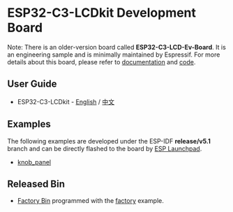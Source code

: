 # ESP32-C3-LCDkit Development Board

Note: There is an older-version board called **ESP32-C3-LCD-Ev-Board**. It is an engineering sample and is minimally maintained by Espressif. For more details about this board, please refer to [documentation](https://docs.espressif.com/projects/esp-dev-kits/en/latest/esp32c3/esp32-c3-lcdkit/user_guide_c3_lcd_ev_board.html) and [code](https://github.com/espressif/esp-dev-kits/tree/0f07e6f2993c3069a3f4d2fbf711ddea144546ad/esp32-c3-lcd-ev-board).

## User Guide

* ESP32-C3-LCDkit - [English](https://docs.espressif.com/projects/esp-dev-kits/en/latest/esp32c3/esp32-c3-lcdkit/user_guide.html) / [中文](https://docs.espressif.com/projects/esp-dev-kits/zh_CN/latest/esp32c3/esp32-c3-lcdkit/user_guide.html)

## Examples

The following examples are developed under the ESP-IDF **release/v5.1** branch and can be directly flashed to the board by [ESP Launchpad](https://espressif.github.io/esp-launchpad/?flashConfigURL=https://dl.espressif.com/AE/esp-dev-kits/config.toml).

* [knob_panel](./examples/knob_panel/)

## Released Bin

* [Factory Bin](https://dl.espressif.com/AE/esp-dev-kits/knob_panel-esp32-c3-lcdkit-esp32c3-v5.1.bin) programmed with the [factory](./examples/knob_panel/) example.
